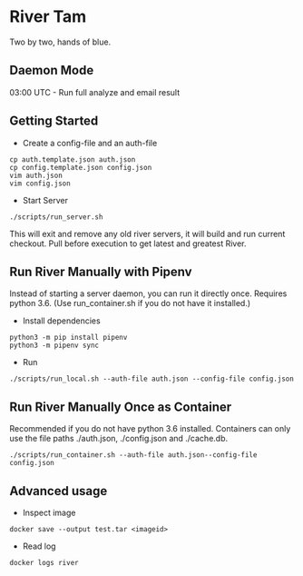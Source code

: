 # River Tam
Two by two, hands of blue.


## Daemon Mode
03:00 UTC - Run full analyze and email result


## Getting Started
- Create a config-file and an auth-file
```
cp auth.template.json auth.json
cp config.template.json config.json
vim auth.json
vim config.json
```

- Start Server
```
./scripts/run_server.sh
```
This will exit and remove any old river servers, it will build and run current checkout. Pull before execution to get latest and greatest River.


## Run River Manually with Pipenv
Instead of starting a server daemon, you can run it directly once.
Requires python 3.6. (Use run_container.sh if you do not have it installed.)

- Install dependencies
```
python3 -m pip install pipenv
python3 -m pipenv sync
```

- Run
```
./scripts/run_local.sh --auth-file auth.json --config-file config.json
```

## Run River Manually Once as Container
Recommended if you do not have python 3.6 installed.
Containers can only use the file paths ./auth.json, ./config.json and ./cache.db.
```
./scripts/run_container.sh --auth-file auth.json--config-file config.json
```


## Advanced usage
- Inspect image
```
docker save --output test.tar <imageid>
```

- Read log
```
docker logs river
```
